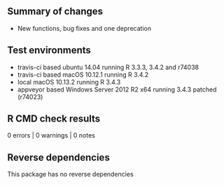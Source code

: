 ## Summary of changes

* New functions, bug fixes and one deprecation

## Test environments

* travis-ci based ubuntu 14.04 running R 3.3.3, 3.4.2 and r74038 
* travis-ci based macOS 10.12.1 running R 3.4.2
* local macOS 10.13.2 running R 3.4.3
* appveyor based Windows Server 2012 R2 x64 running 3.4.3 patched (r74023)

## R CMD check results

0 errors | 0 warnings | 0 notes

## Reverse dependencies

This package has no reverse dependencies

